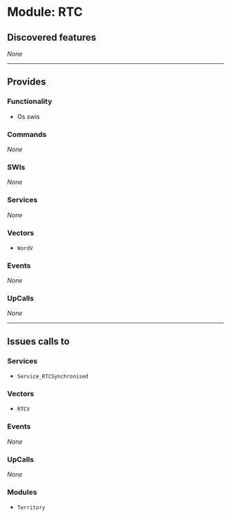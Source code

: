 # Module: RTC

## Discovered features


*None*

---

## Provides

### Functionality


* Os swis

### Commands


*None*


### SWIs


*None*


### Services


*None*


### Vectors


* `WordV`


### Events


*None*


### UpCalls


*None*


---

## Issues calls to

### Services


* `Service_RTCSynchronised`


### Vectors


* `RTCV`


### Events


*None*


### UpCalls


*None*


### Modules


* `Territory`


